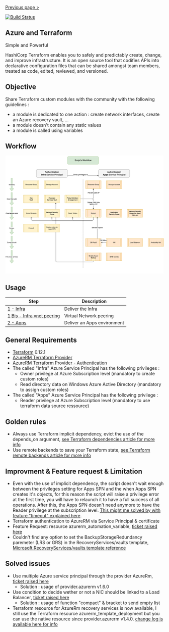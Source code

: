 [Previous page >](../)

[![Build Status](https://dev.azure.com/jamesdld23/vpc_lab/_apis/build/status/JamesDLD.terraform%20VPC?branchName=master)](https://dev.azure.com/jamesdld23/vpc_lab/_build/latest?definitionId=6&branchName=master)

Azure and Terraform
------------
Simple and Powerful

HashiCorp Terraform enables you to safely and predictably create, change, and improve infrastructure. It is an open source tool that codifies APIs into declarative configuration files that can be shared amongst team members, treated as code, edited, reviewed, and versioned.


Objective
------------
Share Terraform custom modules with the community with the following guidelines :
-	a module is dedicated to one action : create network interfaces, create an Azure recovery vault, ...
-	a module doesn't contain any static values
-	a module is called using variables

Workflow
------------
![Workflow](workflow.png)

Usage
-----

| Step  | Description |
| ------------- | ------------- |
| [1 - Infra](infra) | Deliver the Infra |
| [1 Bis - Infra vnet peering](infra_peering) | Virtual Network peering |
| [2 - Apps](apps)  | Deliver an Apps environment |

General Requirements
------------

-	[Terraform](https://www.Terraform.io/downloads.html) 0.12.1
-	[AzureRM Terraform Provider](https://github.com/Terraform-providers/Terraform-provider-azurerm/blob/master/README.md)
-	[AzureRM Terraform Provider - Authentication](https://www.Terraform.io/docs/providers/azurerm/)
-   The called "Infra" Azure Service Principal has the following privileges :
    - Owner privilege at Azure Subscription level (mandatory to create custom roles)
    - Read directory data on Windows Azure Active Directory (mandatory to assign custom roles)
-   The called "Apps" Azure Service Principal has the following privilege :
    - Reader privilege at Azure Subscription level (mandatory to use terraform data source ressource)

Golden rules
------------
-	 Always use Terraform implicit dependency, evict the use of the depends_on argument, [see Terraform dependencies article for more info](https://www.terraform.io/intro/getting-started/dependencies.html)
-	 Use remote backends to save your Terraform state, [see Terraform remote backends article for more info](https://www.terraform.io/intro/getting-started/remote.html)

Improvment & Feature request & Limitation
------------
-	Even with the use of implicit dependency, the script doesn't wait enough between the privileges setting for Apps SPN and the when Apps SPN creates it's objects, for this reason the script will raise a privilege error at the first time, you will have to relaunch it to have a full success of all operations. After this, the Apps SPN doesn't need anymore to have the Reader privilege at the subscription level. [This might me solved by with feature "timeout" explained here](https://github.com/terraform-providers/terraform-provider-azurerm/issues/2807).
-	Terraform authentication to AzureRM via Service Principal & certificate
-   Feature Request: resource azurerm_automation_variable, [ticket raised here](https://github.com/terraform-providers/terraform-provider-azurerm/issues/1312)
-	Couldn't find any option to set the BackupStorageRedundancy paremeter (LRS or GRS) in the RecoveryServices/vaults template, [Microsoft.RecoveryServices/vaults template reference](https://docs.microsoft.com/en-us/azure/templates/microsoft.recoveryservices/vaults)

Solved issues
------------
-   Use multiple Azure service principal through the provider AzureRm, [ticket raised here](https://github.com/terraform-providers/terraform-provider-azurerm/issues/1308)
    - Solution : usage of provider.azurerm v1.6.0
-   Use condition to decide wether or not a NIC should be linked to a Load Balancer, [ticket raised here](https://github.com/terraform-providers/terraform-provider-azurerm/issues/1318)
    - Solution : usage of function "compact" & bracket to send empty list
-	Terraform resource for AzureRm recovery services is now available, I still use the Terraform resource azurerm_template_deployment but you can use the native resource since provider.azurerm v1.4.0. [change log is available here for info](https://github.com/terraform-providers/terraform-provider-azurerm/blob/master/CHANGELOG.md)
